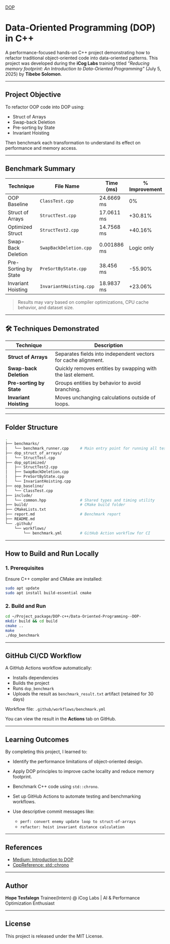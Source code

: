  [DOP]("https://media.licdn.com/dms/image/v2/D4E12AQGBFxIwiOrwcw/article-cover_image-shrink_720_1280/article-cover_image-shrink_720_1280/0/1709559226287?e=2147483647&v=beta&t=_jlJaYHb3suK2SVD9lB2CtvPVTc1Jr7WWR0ViF6StYw)

#  Data-Oriented Programming (DOP) in C++

A performance-focused hands-on C++ project demonstrating how to refactor traditional object-oriented code into data-oriented patterns. This project was developed during the **iCog Labs** training titled _"Reducing memory footprint: An Introduction to Data-Oriented Programming"_ (July 5, 2025) by **Tibebe Solomon**.

---

##  Project Objective

To refactor OOP code into DOP using:
- Struct of Arrays
- Swap-back Deletion
- Pre-sorting by State
- Invariant Hoisting

Then benchmark each transformation to understand its effect on performance and memory access.

---

##  Benchmark Summary

| Technique              | File Name              | Time (ms)    | % Improvement |
|------------------------|------------------------|--------------|----------------|
| OOP Baseline           | `ClassTest.cpp`        | 24.6669 ms   | 0%             |
| Struct of Arrays       | `StructTest.cpp`       | 17.0611 ms   | +30.81%        |
| Optimized Struct       | `StructTest2.cpp`      | 14.7568 ms   | +40.16%        |
| Swap-Back Deletion     | `SwapBackDeletion.cpp` | 0.001886 ms  | Logic only     |
| Pre-Sorting by State   | `PreSortByState.cpp`   | 38.456 ms    | -55.90%        |
| Invariant Hoisting     | `InvariantHoisting.cpp`| 18.9837 ms   | +23.06%        |

>  Results may vary based on compiler optimizations, CPU cache behavior, and dataset size.

---

## 🛠 Techniques Demonstrated

| Technique            | Description |
|---------------------|-------------|
| **Struct of Arrays** | Separates fields into independent vectors for cache alignment. |
| **Swap-back Deletion** | Quickly removes entities by swapping with the last element. |
| **Pre-sorting by State** | Groups entities by behavior to avoid branching. |
| **Invariant Hoisting** | Moves unchanging calculations outside of loops. |

---

##  Folder Structure

```bash
.
├── benchmarks/
│   └── benchmark_runner.cpp     # Main entry point for running all tests
├── dop_struct_of_arrays/
│   └── StructTest.cpp
├── dop_optimized/
│   ├── StructTest2.cpp
│   ├── SwapBackDeletion.cpp
│   ├── PreSortByState.cpp
│   └── InvariantHoisting.cpp
├── oop_baseline/
│   └── ClassTest.cpp
├── include/
│   └── common.hpp               # Shared types and timing utility
├── build/                       # CMake build folder
├── CMakeLists.txt
├── report.md                    # Benchmark report
├── README.md
└── .github/
    └── workflows/
        └── benchmark.yml        # GitHub Action workflow for CI
````

---

##  How to Build and Run Locally

### 1. Prerequisites

Ensure C++ compiler and CMake are installed:

```bash
sudo apt update
sudo apt install build-essential cmake
```

### 2. Build and Run

```bash
cd ~/Project_package/DOP-c++/Data-Oriented-Programming--DOP-
mkdir build && cd build
cmake ..
make
./dop_benchmark
```

---

##  GitHub CI/CD Workflow

A GitHub Actions workflow automatically:

* Installs dependencies
* Builds the project
* Runs `dop_benchmark`
* Uploads the result as `benchmark_result.txt` artifact (retained for 30 days)

 Workflow file: `.github/workflows/benchmark.yml`

You can view the result in the **Actions** tab on GitHub.

---

##  Learning Outcomes

By completing this project, I learned to:

* Identify the performance limitations of object-oriented design.
* Apply DOP principles to improve cache locality and reduce memory footprint.
* Benchmark C++ code using `std::chrono`.
* Set up GitHub Actions to automate testing and benchmarking workflows.
* Use descriptive commit messages like:

  * `perf: convert enemy update loop to struct-of-arrays`
  * `refactor: hoist invariant distance calculation`

---

##  References

* [Medium: Introduction to DOP](https://medium.com/mirum-budapest/introduction-to-data-oriented-programming-85b51b99572d)
* [CppReference: std::chrono](https://en.cppreference.com/w/cpp/chrono)

---

##  Author

**Hope Tesfalegn**
Trainee(Intern) @ iCog Labs | AI & Performance Optimization Enthusiast

---

##  License

This project is released under the MIT License.
